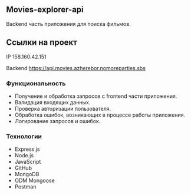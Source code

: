## Movies-explorer-api
Backend часть приложения для поиска фильмов. 

## Ссылки на проект

IP 158.160.42.151

Backend https://api.movies.azherebor.nomoreparties.sbs

### Функциональность
* Получение и обработка запросов с frontend части приложения.
* Валидация входящих данных. 
* Проверка авторизации пользователя.
* Обработка ошибок, возникающих в процессе работы приложения.
* Логирование запросов и ошибок.

### Технологии
* Express.js
* Node.js
* JavaScript
* GitHub
* MongoDB
* ODM Mongoose
* Postman
